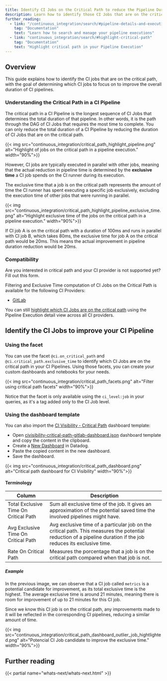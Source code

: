 ```yaml
---
title: Identify CI Jobs on the Critical Path to reduce the Pipeline Duration
description: Learn how to identify those CI Jobs that are on the critical path to improve the duration of your CI Pipelines.
further_reading:
  - link: "/continuous_integration/search/#pipeline-details-and-executions"
    tag: "Documentation"
    text: "Learn how to search and manage your pipeline executions"
  - link: "continuous_integration/search/#highlight-critical-path"
    tag: "Documentation"
    text: "Highlight critical path in your Pipeline Execution"
---
```


## Overview

This guide explains how to identify the CI jobs that are on the critical path, with the goal of determining which CI jobs to focus on to improve the overall duration of CI pipelines.

### Understanding the Critical Path in a CI Pipeline

The critical path in a CI Pipeline is the longest sequence of CI Jobs that determines the total duration of that pipeline. In other words, it is the path through the DAG of CI Jobs that requires the most time to complete. You can only reduce the total duration of a CI Pipeline by reducing the duration of CI Jobs that are on the critical path.

{{< img src="continuous_integration/critical_path_highlight_pipeline.png" alt="Highlight of jobs on the critical path in a pipeline execution." width="90%">}}

However, CI jobs are typically executed in parallel with other jobs, meaning that the actual reduction in pipeline time is determined by the **exclusive time** a CI job spends on the CI runner during its execution.

The exclusive time that a job is on the critical path represents the amount of time the CI runner has spent executing a specific job exclusively, excluding the execution time of other jobs that were running in parallel.

{{< img src="continuous_integration/critical_path_highlight_pipeline_exclusive_time.png" alt="Highlight exclusive time of the jobs on the critical path in a pipeline execution." width="90%">}}

If CI job A is on the critical path with a duration of 100ms and runs in parallel with CI job B, which takes 80ms, the exclusive time for job A on the critical path would be 20ms. This means the actual improvement in pipeline duration reduction would be 20ms.

### Compatibility

<div class="alert alert-info">Are you interested in critical path and your CI provider is not supported yet? Fill out this form.</div>

Filtering and Exclusive Time computation of CI Jobs on the Critical Path is available for the following CI Providers:
* [GitLab][3]

You can still [highlight which CI Jobs are on the critical path][4] using the Pipeline Execution detail view across all CI providers.

## Identify the CI Jobs to improve your CI Pipeline

### Using the facet

You can use the facet `@ci.on_critical_path` and `@ci.critical_path.exclusive_time` to identify which CI Jobs are on the critical path in your CI Pipelines. Using those facets, you can create your custom dashboards and notebooks for your needs.

{{< img src="continuous_integration/critical_path_facets.png" alt="Filter using critical path facets" width="90%">}}

Notice that the facet is only available using the `ci_level:job` in your queries, as it's a tag added only to the CI Job level.

### Using the dashboard template

You can also import the [CI Visibility - Critical Path][1] dashboard template:
- Open [civisibility-critical-path-gitlab-dashboard.json][1] dashboard template and copy the content in the clipboard.
- Create a [New Dashboard][2] in Datadog.
- Paste the copied content in the new dashboard.
- Save the dashboard.

{{< img src="continuous_integration/critical_path_dashboard.png" alt="Critical path dashboard for CI Visibility" width="90%">}}

#### Terminology

| Column                                | Description                                                                                                                                                      |
|---------------------------------------|------------------------------------------------------------------------------------------------------------------------------------------------------------------|
| Total Exclusive Time On Critical Path | Sum all exclusive time of the job. It gives an approximation of the potential saved time the involved pipelines might have.                                      |
| Avg Exclusive Time On Critical Path   | Avg exclusive time of a particular job on the critical path. This measures the potential reduction of a pipeline duration if the job reduces its exclusive time. |
| Rate On Critical Path                 | Measures the porcentage that a job is on the critical path compared when that job is not.                                                                        |

##### Example

In the previous image, we can observe that a CI job called `metrics` is a potential candidate for improvement, as its total exclusive time is the highest. The average exclusive time is around 21 minutes, meaning there is room for improvement of up to 21 minutes for this CI job. 

Since we know this CI job is on the critical path, any improvements made to it will be reflected in the corresponding CI pipelines, reducing a similar amount of time.

{{< img src="continuous_integration/critical_path_dashboard_outlier_job_hightlighted.png" alt="Potencial CI Job candidate to improve the exclusive time." width="90%">}}

## Further reading

{{< partial name="whats-next/whats-next.html" >}}

[1]: /resources/json/civisibility-critical-path-gitlab-dashboard.json
[2]: /dashboards/
[3]: /continuous_integration/pipelines/gitlab/?tab=gitlabcom
[4]: /continuous_integration/search/#highlight-critical-path